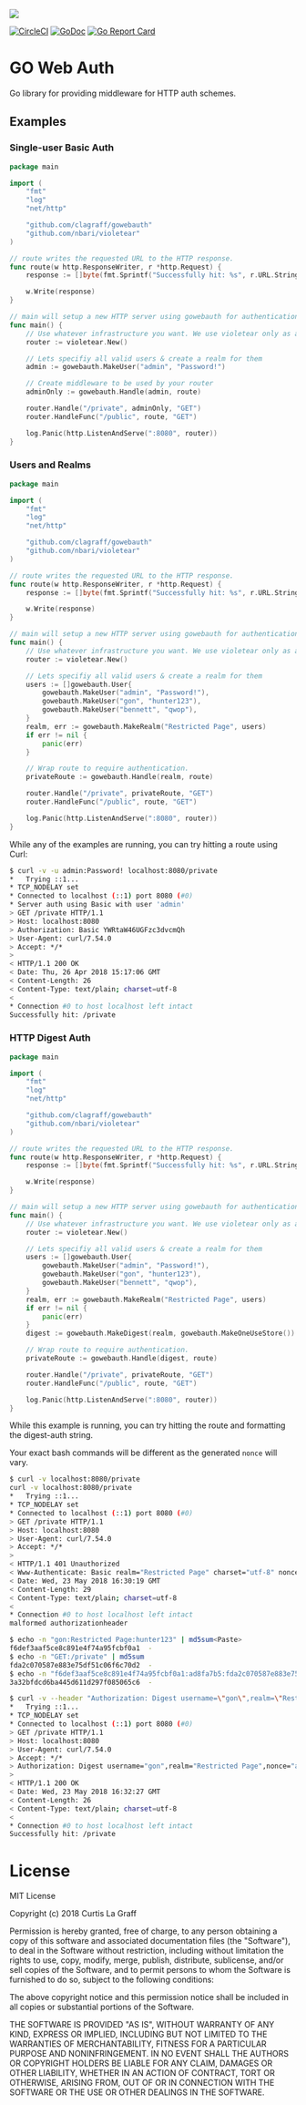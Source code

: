 ![](.github/gowebauth.png)

[![CircleCI](https://circleci.com/gh/clagraff/gowebauth/tree/master.svg?style=svg)](https://circleci.com/gh/clagraff/gowebauth/tree/master)
[![GoDoc](https://godoc.org/github.com/clagraff/gowebauth?status.svg)](https://godoc.org/github.com/clagraff/gowebauth)
[![Go Report Card](http://goreportcard.com/badge/clagraff/gowebauth)](http://goreportcard.com/report/clagraff/gowebauth)

# GO Web Auth
Go library for providing middleware for HTTP auth schemes.

## Examples
### Single-user Basic Auth
```go
package main

import (
	"fmt"
	"log"
	"net/http"

	"github.com/clagraff/gowebauth"
	"github.com/nbari/violetear"
)

// route writes the requested URL to the HTTP response.
func route(w http.ResponseWriter, r *http.Request) {
	response := []byte(fmt.Sprintf("Successfully hit: %s", r.URL.String()))

	w.Write(response)
}

// main will setup a new HTTP server using gowebauth for authentication.
func main() {
	// Use whatever infrastructure you want. We use violetear only as an example.
	router := violetear.New()

	// Lets specifiy all valid users & create a realm for them
	admin := gowebauth.MakeUser("admin", "Password!")

	// Create middleware to be used by your router
	adminOnly := gowebauth.Handle(admin, route)

	router.Handle("/private", adminOnly, "GET")
	router.HandleFunc("/public", route, "GET")

	log.Panic(http.ListenAndServe(":8080", router))
}
```

### Users and Realms
```go
package main

import (
	"fmt"
	"log"
	"net/http"

	"github.com/clagraff/gowebauth"
	"github.com/nbari/violetear"
)

// route writes the requested URL to the HTTP response.
func route(w http.ResponseWriter, r *http.Request) {
	response := []byte(fmt.Sprintf("Successfully hit: %s", r.URL.String()))

	w.Write(response)
}

// main will setup a new HTTP server using gowebauth for authentication.
func main() {
	// Use whatever infrastructure you want. We use violetear only as an example.
	router := violetear.New()

	// Lets specifiy all valid users & create a realm for them
	users := []gowebauth.User{
		gowebauth.MakeUser("admin", "Password!"),
		gowebauth.MakeUser("gon", "hunter123"),
		gowebauth.MakeUser("bennett", "qwop"),
	}
	realm, err := gowebauth.MakeRealm("Restricted Page", users)
	if err != nil {
	    panic(err)
    }

	// Wrap route to require authentication.
	privateRoute := gowebauth.Handle(realm, route)

	router.Handle("/private", privateRoute, "GET")
	router.HandleFunc("/public", route, "GET")

	log.Panic(http.ListenAndServe(":8080", router))
}
```


While any of the examples are running, you can try hitting a route using Curl:

```bash
$ curl -v -u admin:Password! localhost:8080/private
*   Trying ::1...
* TCP_NODELAY set
* Connected to localhost (::1) port 8080 (#0)
* Server auth using Basic with user 'admin'
> GET /private HTTP/1.1
> Host: localhost:8080
> Authorization: Basic YWRtaW46UGFzc3dvcmQh
> User-Agent: curl/7.54.0
> Accept: */*
>
< HTTP/1.1 200 OK
< Date: Thu, 26 Apr 2018 15:17:06 GMT
< Content-Length: 26
< Content-Type: text/plain; charset=utf-8
<
* Connection #0 to host localhost left intact
Successfully hit: /private 
```

### HTTP Digest Auth
```go
package main

import (
	"fmt"
	"log"
	"net/http"

	"github.com/clagraff/gowebauth"
	"github.com/nbari/violetear"
)

// route writes the requested URL to the HTTP response.
func route(w http.ResponseWriter, r *http.Request) {
	response := []byte(fmt.Sprintf("Successfully hit: %s", r.URL.String()))

	w.Write(response)
}

// main will setup a new HTTP server using gowebauth for authentication.
func main() {
	// Use whatever infrastructure you want. We use violetear only as an example.
	router := violetear.New()

	// Lets specifiy all valid users & create a realm for them
	users := []gowebauth.User{
		gowebauth.MakeUser("admin", "Password!"),
		gowebauth.MakeUser("gon", "hunter123"),
		gowebauth.MakeUser("bennett", "qwop"),
	}
	realm, err := gowebauth.MakeRealm("Restricted Page", users)
	if err != nil {
		panic(err)
	}
	digest := gowebauth.MakeDigest(realm, gowebauth.MakeOneUseStore())

	// Wrap route to require authentication.
	privateRoute := gowebauth.Handle(digest, route)

	router.Handle("/private", privateRoute, "GET")
	router.HandleFunc("/public", route, "GET")

	log.Panic(http.ListenAndServe(":8080", router))
}
```

While this example is running, you can try hitting the route and formatting
the digest-auth string.

Your exact bash commands will be different as the generated `nonce` will vary.

```bash
$ curl -v localhost:8080/private
curl -v localhost:8080/private
*   Trying ::1...
* TCP_NODELAY set
* Connected to localhost (::1) port 8080 (#0)
> GET /private HTTP/1.1
> Host: localhost:8080
> User-Agent: curl/7.54.0
> Accept: */*
>
< HTTP/1.1 401 Unauthorized
< Www-Authenticate: Basic realm="Restricted Page" charset="utf-8" nonce="ad8fa7b5"
< Date: Wed, 23 May 2018 16:30:19 GMT
< Content-Length: 29
< Content-Type: text/plain; charset=utf-8
<
* Connection #0 to host localhost left intact
malformed authorizationheader
```

```bash
$ echo -n "gon:Restricted Page:hunter123" | md5sum<Paste>
f6def3aaf5ce8c891e4f74a95fcbf0a1  -
$ echo -n "GET:/private" | md5sum
fda2c070587e883e75df51c06f6c70d2  -
$ echo -n "f6def3aaf5ce8c891e4f74a95fcbf0a1:ad8fa7b5:fda2c070587e883e75df51c06f6c70d2" | md5sum
3a32bfdcd6ba445d611d297f085065c6  -
```

```bash
$ curl -v --header "Authorization: Digest username=\"gon\",realm=\"Restricted Page\",nonce=\"ad8fa7b5\",uri=\"/private\",qop=\"qop\",response=\"3a32bfdcd6ba445d611d297f085065c6\""  localhost:8080/private
*   Trying ::1...
* TCP_NODELAY set
* Connected to localhost (::1) port 8080 (#0)
> GET /private HTTP/1.1
> Host: localhost:8080
> User-Agent: curl/7.54.0
> Accept: */*
> Authorization: Digest username="gon",realm="Restricted Page",nonce="ad8fa7b5",uri="/private",qop="qop",response="3a32bfdcd6ba445d611d297f085065c6"
>
< HTTP/1.1 200 OK
< Date: Wed, 23 May 2018 16:32:27 GMT
< Content-Length: 26
< Content-Type: text/plain; charset=utf-8
<
* Connection #0 to host localhost left intact
Successfully hit: /private
```

# License
MIT License

Copyright (c) 2018 Curtis La Graff

Permission is hereby granted, free of charge, to any person obtaining a copy
of this software and associated documentation files (the "Software"), to deal
in the Software without restriction, including without limitation the rights
to use, copy, modify, merge, publish, distribute, sublicense, and/or sell
copies of the Software, and to permit persons to whom the Software is
furnished to do so, subject to the following conditions:

The above copyright notice and this permission notice shall be included in all
copies or substantial portions of the Software.

THE SOFTWARE IS PROVIDED "AS IS", WITHOUT WARRANTY OF ANY KIND, EXPRESS OR
IMPLIED, INCLUDING BUT NOT LIMITED TO THE WARRANTIES OF MERCHANTABILITY,
FITNESS FOR A PARTICULAR PURPOSE AND NONINFRINGEMENT. IN NO EVENT SHALL THE
AUTHORS OR COPYRIGHT HOLDERS BE LIABLE FOR ANY CLAIM, DAMAGES OR OTHER
LIABILITY, WHETHER IN AN ACTION OF CONTRACT, TORT OR OTHERWISE, ARISING FROM,
OUT OF OR IN CONNECTION WITH THE SOFTWARE OR THE USE OR OTHER DEALINGS IN THE
SOFTWARE.
